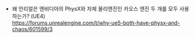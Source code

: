 * 왜 언리얼은 엔비디아의 PhysX와 자체 물리엔진인 카오스 엔진 두 개를 모두 사용하는가? (UE4)  
https://forums.unrealengine.com/t/why-ue5-both-have-physx-and-chaos/601599/3  
